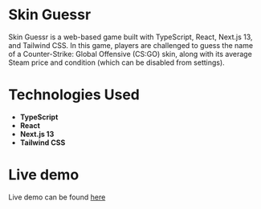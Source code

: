 # Skin Guessr

Skin Guessr is a web-based game built with TypeScript, React, Next.js 13, and Tailwind CSS. In this game, players are challenged to guess the name of a Counter-Strike: Global Offensive (CS:GO) skin, along with its average Steam price and condition (which can be disabled from settings).

# Technologies Used

- **TypeScript**
- **React**
- **Next.js 13**
- **Tailwind CSS**

# Live demo

Live demo can be found [here](https://skin-guessr.vercel.app/)
